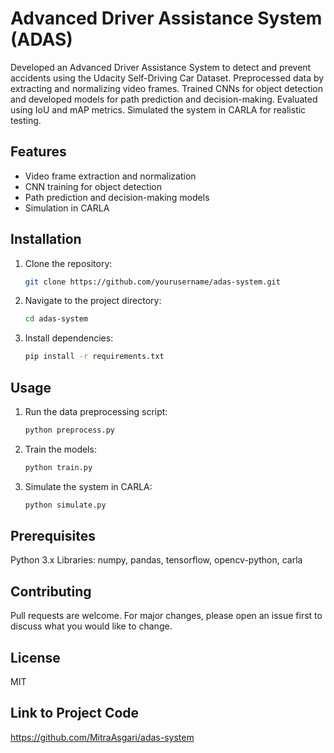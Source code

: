 # Advanced Driver Assistance System (ADAS)

Developed an Advanced Driver Assistance System to detect and prevent accidents using the Udacity Self-Driving Car Dataset. Preprocessed data by extracting and normalizing video frames. Trained CNNs for object detection and developed models for path prediction and decision-making. Evaluated using IoU and mAP metrics. Simulated the system in CARLA for realistic testing.

## Features
- Video frame extraction and normalization
- CNN training for object detection
- Path prediction and decision-making models
- Simulation in CARLA

## Installation
1. Clone the repository:
   ```bash
   git clone https://github.com/yourusername/adas-system.git
2. Navigate to the project directory:
   ```bash
   cd adas-system
3. Install dependencies:
   ```bash
   pip install -r requirements.txt
   
## Usage
1. Run the data preprocessing script:
   ```bash
   python preprocess.py
2. Train the models:
   ```bash
   python train.py
3. Simulate the system in CARLA:
   ```bash
   python simulate.py

## Prerequisites
Python 3.x 
Libraries: numpy, pandas, tensorflow, opencv-python, carla

## Contributing
Pull requests are welcome. For major changes, please open an issue first to discuss what you would like to change.

## License
MIT

## Link to Project Code
https://github.com/MitraAsgari/adas-system
